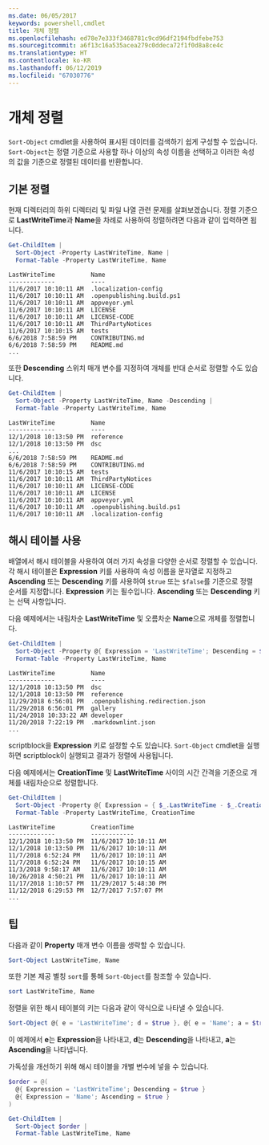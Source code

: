 ```yaml
---
ms.date: 06/05/2017
keywords: powershell,cmdlet
title: 개체 정렬
ms.openlocfilehash: ed78e7e333f3468781c9cd96df2194fbdfebe753
ms.sourcegitcommit: a6f13c16a535acea279c0ddeca72f1f0d8a8ce4c
ms.translationtype: HT
ms.contentlocale: ko-KR
ms.lasthandoff: 06/12/2019
ms.locfileid: "67030776"
---
```

# <a name="sorting-objects"></a>개체 정렬

`Sort-Object` cmdlet을 사용하여 표시된 데이터를 검색하기 쉽게 구성할 수 있습니다. `Sort-Object`는 정렬 기준으로 사용할 하나 이상의 속성 이름을 선택하고 이러한 속성의 값을 기준으로 정렬된 데이터를 반환합니다.

## <a name="basic-sorting"></a>기본 정렬

현재 디렉터리의 하위 디렉터리 및 파일 나열 관련 문제를 살펴보겠습니다.
정렬 기준으로 **LastWriteTime**과 **Name**을 차례로 사용하여 정렬하려면 다음과 같이 입력하면 됩니다.

```powershell
Get-ChildItem |
  Sort-Object -Property LastWriteTime, Name |
  Format-Table -Property LastWriteTime, Name
```

```output
LastWriteTime          Name
-------------          ----
11/6/2017 10:10:11 AM  .localization-config
11/6/2017 10:10:11 AM  .openpublishing.build.ps1
11/6/2017 10:10:11 AM  appveyor.yml
11/6/2017 10:10:11 AM  LICENSE
11/6/2017 10:10:11 AM  LICENSE-CODE
11/6/2017 10:10:11 AM  ThirdPartyNotices
11/6/2017 10:10:15 AM  tests
6/6/2018 7:58:59 PM    CONTRIBUTING.md
6/6/2018 7:58:59 PM    README.md
...
```

또한 **Descending** 스위치 매개 변수를 지정하여 개체를 반대 순서로 정렬할 수도 있습니다.

```powershell
Get-ChildItem |
  Sort-Object -Property LastWriteTime, Name -Descending |
  Format-Table -Property LastWriteTime, Name
```

```output
LastWriteTime          Name
-------------          ----
12/1/2018 10:13:50 PM  reference
12/1/2018 10:13:50 PM  dsc
...
6/6/2018 7:58:59 PM    README.md
6/6/2018 7:58:59 PM    CONTRIBUTING.md
11/6/2017 10:10:15 AM  tests
11/6/2017 10:10:11 AM  ThirdPartyNotices
11/6/2017 10:10:11 AM  LICENSE-CODE
11/6/2017 10:10:11 AM  LICENSE
11/6/2017 10:10:11 AM  appveyor.yml
11/6/2017 10:10:11 AM  .openpublishing.build.ps1
11/6/2017 10:10:11 AM  .localization-config
```

## <a name="using-hash-tables"></a>해시 테이블 사용

배열에서 해시 테이블을 사용하여 여러 가지 속성을 다양한 순서로 정렬할 수 있습니다.
각 해시 테이블은 **Expression** 키를 사용하여 속성 이름을 문자열로 지정하고 **Ascending** 또는 **Descending** 키를 사용하여 `$true` 또는 `$false`를 기준으로 정렬 순서를 지정합니다.
**Expression** 키는 필수입니다.
**Ascending** 또는 **Descending** 키는 선택 사항입니다.

다음 예제에서는 내림차순 **LastWriteTime** 및 오름차순 **Name**으로 개체를 정렬합니다.

```powershell
Get-ChildItem |
  Sort-Object -Property @{ Expression = 'LastWriteTime'; Descending = $true }, @{ Expression = 'Name'; Ascending = $true } |
  Format-Table -Property LastWriteTime, Name
```

```output
LastWriteTime          Name
-------------          ----
12/1/2018 10:13:50 PM  dsc
12/1/2018 10:13:50 PM  reference
11/29/2018 6:56:01 PM  .openpublishing.redirection.json
11/29/2018 6:56:01 PM  gallery
11/24/2018 10:33:22 AM developer
11/20/2018 7:22:19 PM  .markdownlint.json
...
```

scriptblock을 **Expression** 키로 설정할 수도 있습니다.
`Sort-Object` cmdlet을 실행하면 scriptblock이 실행되고 결과가 정렬에 사용됩니다.

다음 예제에서는 **CreationTime** 및 **LastWriteTime** 사이의 시간 간격을 기준으로 개체를 내림차순으로 정렬합니다.

```powershell
Get-ChildItem |
  Sort-Object -Property @{ Expression = { $_.LastWriteTime - $_.CreationTime }; Descending = $true } |
  Format-Table -Property LastWriteTime, CreationTime
```

```output
LastWriteTime          CreationTime
-------------          ------------
12/1/2018 10:13:50 PM  11/6/2017 10:10:11 AM
12/1/2018 10:13:50 PM  11/6/2017 10:10:11 AM
11/7/2018 6:52:24 PM   11/6/2017 10:10:11 AM
11/7/2018 6:52:24 PM   11/6/2017 10:10:15 AM
11/3/2018 9:58:17 AM   11/6/2017 10:10:11 AM
10/26/2018 4:50:21 PM  11/6/2017 10:10:11 AM
11/17/2018 1:10:57 PM  11/29/2017 5:48:30 PM
11/12/2018 6:29:53 PM  12/7/2017 7:57:07 PM
...
```

## <a name="tips"></a>팁

다음과 같이 **Property** 매개 변수 이름을 생략할 수 있습니다.

```powershell
Sort-Object LastWriteTime, Name
```

또한 기본 제공 별칭 `sort`를 통해 `Sort-Object`를 참조할 수 있습니다.

```powershell
sort LastWriteTime, Name
```

정렬을 위한 해시 테이블의 키는 다음과 같이 약식으로 나타낼 수 있습니다.

```powershell
Sort-Object @{ e = 'LastWriteTime'; d = $true }, @{ e = 'Name'; a = $true }
```

이 예제에서 **e**는 **Expression**을 나타내고, **d**는 **Descending**을 나타내고, **a**는 **Ascending**을 나타냅니다.

가독성을 개선하기 위해 해시 테이블을 개별 변수에 넣을 수 있습니다.

```powershell
$order = @(
  @{ Expression = 'LastWriteTime'; Descending = $true }
  @{ Expression = 'Name'; Ascending = $true }
)

Get-ChildItem |
  Sort-Object $order |
  Format-Table LastWriteTime, Name
```
